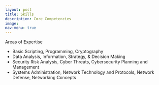 ```yaml
---
layout: post
title: Skills
description: Core Competencies
image: 
nav-menu: true
---
```


<p>Areas of Expertise</p>
<ul>
    <li>Basic Scripting, Programming, Cryptography </li>
    <li>Data Analysis, Information, Strategy, & Decision Making</li>
    <li>Security Risk Analysis, Cyber Threats, Cybersecurity Planning and Management</li>
    <li>Systems Administration,  Network Technology and Protocols, Network Defense, Networking Concepts</li>
</ul>
